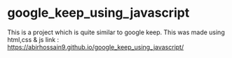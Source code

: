 # google_keep_using_javascript
This is a project which is quite similar to google keep. This was made using html,css &amp; js 
link : https://abirhossain9.github.io/google_keep_using_javascript/
